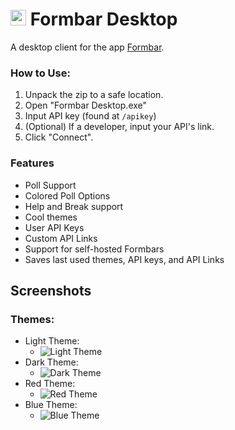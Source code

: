 # <img src='https://github.com/user-attachments/assets/1a8ae6c5-eac1-47d6-b442-b2d55383660d' height=25></img> Formbar Desktop

A desktop client for the app [Formbar](https://github.com/csmith1188/).

### How to Use:
1. Unpack the zip to a safe location.
2. Open "Formbar Desktop.exe"
3. Input API key (found at `/apikey`)
4. (Optional) If a developer, input your API's link.
5. Click "Connect".

### Features
- Poll Support
- Colored Poll Options
- Help and Break support
- Cool themes
- User API Keys
- Custom API Links
- Support for self-hosted Formbars
- Saves last used themes, API keys, and API Links

## Screenshots
### Themes:
- Light Theme:
    - ![Light Theme](https://github.com/user-attachments/assets/4ddca45c-0bb8-4398-b83b-2045077859ba)
- Dark Theme:
    - ![Dark Theme](https://github.com/user-attachments/assets/d379c5a0-11c9-4b91-9cdb-7df0e6489248)
- Red Theme:
    - ![Red Theme](https://github.com/user-attachments/assets/4e19102a-4789-49c9-8389-0f5b1b087fe9)
- Blue Theme:
    - ![Blue Theme](https://github.com/user-attachments/assets/a45569b1-75ce-4a7a-9a9c-a605d95c0365)
